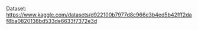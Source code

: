 Dataset: https://www.kaggle.com/datasets/d922100b7977d8c966e3b4ed5b42fff2daf8ba0820138bd533de6633f7372e3d
